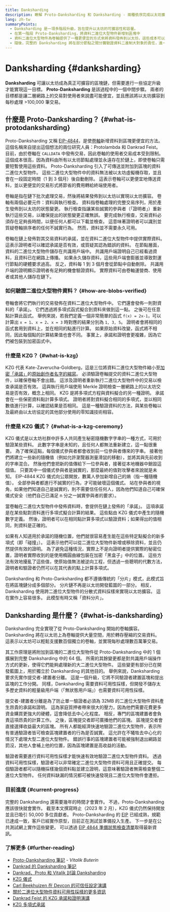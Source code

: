 ```yaml
---
title: Danksharding
description: 瞭解 Proto-Danksharding 和 Danksharding - 兩種依序完成以太坊擴容的升級方案。
lang: zh-tw
summaryPoints:
  - Danksharding 是一項多階段升級，旨在提升以太坊的可擴容性和容量。
  - 在第一階段 Proto-Danksharding，將資料二進位大型物件新增到區塊中
  - 資料二進位大型物件為卷軸提供了一種更便宜的方式來將資料發佈到以太坊，這些成本可以作為較低的交易費用轉嫁給使用者。
  - 隨後，完整的 Danksharding 將在部分節點之間分攤驗證資料二進制大對象的責任，進一步將以太坊擴容至每秒處理超過 100,000 筆交易。
---
```


# Danksharding {#danksharding}

**Danksharding** 可讓以太坊成為真正可擴容的區塊鏈，但需要進行一些協定升級才能實現這一目標。 **Proto-Danksharding** 是該過程中的一個中間步驟。 兩者的目標都是讓二層網路上的交易對使用者來說盡可能便宜，並且應該將以太坊擴容到每秒處理 >100,000 筆交易。

## 什麼是 Proto-Danksharding？ {#what-is-protodanksharding}

Proto-Danksharding 又稱 [EIP-4844](https://eips.ethereum.org/EIPS/eip-4844)，是使[卷軸](/layer-2/#rollups)新增資料到區塊更便宜的方法。 這個名稱來自提出這個想法的兩位研究人員：Protolambda 和 Dankrad Feist。 目前，由於卷軸在 `CALLDATA` 中發佈交易，因此卷軸的使用者交易成本受到限制。 這個成本很高，因為資料由所有以太坊節點處理並永遠存在於鏈上，即使卷軸只需要短暫使用這些資料。 Proto-Danksharding 引入了可傳送並附加到區塊的資料二進位大型物件。 這些二進位大型物件中的資料無法被以太坊虛擬機存取，並且會在一段固定時間（1 到 3 個月）後自動刪除。 這表示卷軸可以更便宜地傳送資料，並以更便宜的交易形式將節省的費用轉給終端使用者。

<ExpandableCard title="為什麼二進位大型物件能夠降低卷軸成本？" eventCategory="/roadmap/danksharding" eventName="clicked why do blocks make rollups cheaper?">

卷軸是指在鏈下批次處理交易，然後將結果發佈到以太坊以實現以太坊擴容。 卷軸有兩個必要元件：資料與執行檢查。 資料指卷軸處理的完整交易序列，用於產生發佈到以太坊的狀態變更。 執行檢查指讓某些誠實的參與者（「證明者」）重新執行這些交易，以確保提出的狀態變更正確無誤。 要完成執行檢查，交易資料必須存在足夠長時間，以便任何人都可以下載並檢查。 這意味著證明者可以識別並質疑卷軸排序者的任何不誠實行為。 然而，資料並不需要永久可用。

</ExpandableCard>

<ExpandableCard title="為什麼可以刪除二進位大型物件資料？" eventCategory="/roadmap/danksharding" eventName="clicked why is it OK to delete the blob data?">

卷軸在鏈上發佈對其交易資料的承諾，並在資料二進位大型物件中提供實際資料。 這表示證明者可以確認承諾是否有效，或質疑其認為錯誤的資料。 在節點層面，資料的二進位大型物件儲存在共識用戶端中。 共識用戶端證明自己已經看過資料，且資料已在網路上傳播。 如果永久儲存資料，這些用戶端會膨脹並導致對運行節點的硬體要求過高。 反之，資料每 1 到 3 個月會從節點中自動刪除。 共識用戶端的證明顯示證明者有足夠的機會驗證資料。 實際資料可由卷軸運營商、使用者或其他人儲存在鏈下。

</ExpandableCard>

### 如何驗證二進位大型物件資料？ {#how-are-blobs-verified}

卷軸會將它們執行的交易發佈在資料二進位大型物件中。 它們還會發佈一則對資料的「承諾」。 它們透過將多項式函式擬合到資料來做到這一點。 之後可在任意點計算此函式。 舉例來說，若我們定義一個非常簡單的函式 `f(x) = 2x-1`，可以計算出 `x = 1`、`x = 2`、`x = 3` 時對應的結果分別為 `1, 3, 5`。 證明者會將相同的函式套用到資料上，並在相同的點進行計算。 如果原始資料改變，函式將不相同，因此每個點的計算結果值也會不同。 事實上，承諾和證明會更複雜，因為它們被包裝到加密函式中。

### 什麼是 KZG？ {#what-is-kzg}

KZG 代表 Kate-Zaverucha-Goldberg，這是三位將資料二進位大型物件縮小至[加密「承諾」](https://dankradfeist.de/ethereum/2020/06/16/kate-polynomial-commitments.html)的[原始創作者名字的縮寫](https://link.springer.com/chapter/10.1007/978-3-642-17373-8_11)。 必須驗證卷軸提交的資料二進位大型物件，以確保卷軸不會出錯。 這涉及證明者重新執行二進位大型物件中的交易以檢查承諾是否有效。 這與執行用戶端使用 Merkle 證明檢查一層網路上的以太坊交易是否有效，概念上相同。 KZG 是將多項式方程與資料擬合的另一種證明。 承諾會在一些保密資料點計算多項式。 證明者將對資料擬合相同的多項式，並以相同數值進行計算，以確認結果是否相同。 這是一種驗證資料的方法，與某些卷軸以及最終由以太坊協定的其他部分使用的零知識技術相容。

### 什麼是 KZG 儀式？ {#what-is-a-kzg-ceremony}

KZG 儀式是以太坊社群中許多人共同產生秘密隨機數字字串的一種方式，可用於驗證某些資料。 此數字字串是未知的，且任何人都無法重新建立，這一點很重要。 為了確保這點，每個儀式參與者都會收到前一位參與者傳來的字串。 接著他們將建立一些新的隨機值（例如允許瀏覽器測量滑鼠的移動），並將其與先前收到的字串混合。 然後他們會把新的值傳給下一位參與者，接著從本地機器中銷毀這個值。 只要其中一個儀式參與者是誠實的，那麼最終的值對攻擊者來說就是未知。 EIP-4844 KZG 儀式向公眾開放，數萬人參加新增自己的熵（指一種隨機值）。 全部參與者都進行不誠實的行為，才可能破壞這個儀式。 站在參與者的視角，如果他們知道自己是誠實的，則不需要信任任何人，因為他們知道自己可確保儀式安全（他們自己已滿足 n 分之一誠實參與者的要求）。

<ExpandableCard title="KZG 儀式的隨機數字有什麼用？" eventCategory="/roadmap/danksharding" eventName="clicked why is the random number from the KZG ceremony used for?">

當卷軸在二進位大型物件中發佈資料時，會提供在鏈上發佈的「承諾」。 這項承諾是在某些點對資料進行多項式擬合計算的結果。 這些點由 KZG 儀式中產生的隨機數字定義。 然後，證明者可以在相同點計算多項式以驗證資料；如果得出的值相同，則資料是正確的。

</ExpandableCard>

<ExpandableCard title="為什麼 KZG 隨機資料必須保密？" eventCategory="/roadmap/danksharding" eventName="clicked why does the KZG random data have to stay secret?">

如果有人知道用於承諾的隨機位置，他們就很容易產生能在這些特定點擬合的新多項式（即「碰撞」）。 這表示他們可以從二進位大型物件新增或移除資料，並且仍然提供有效的證明。 為了避免這種情況，實際上不是向證明者提供實際的秘密位置，證明者實際收到的是使用橢圓曲線包裝在加密「黑盒子」中的位置。 這些方法有效地擾亂了這些值，使原始值無法被逆向工程，但透過一些聰明的代數方法，證明者和驗證者仍然可以在其代表的點上計算多項式。

</ExpandableCard>

<InfoBanner isWarning mb={8}>
  Danksharding 和 Proto-Danksharding 都不遵循傳統的「分片」模式，此模式旨在將區塊鏈分成多個部分。 分片鏈不再是以太坊開發藍圖的一部分。 相反，Danksharding 使用跨二進位大型物件的分散式資料採樣來實現以太坊擴容。 這在實作上容易很多。 此模型有時又稱「資料分片」。
</InfoBanner>

## Danksharding 是什麼？ {#what-is-danksharding}

Danksharding 完全實現了從 Proto-Danksharding 開始的卷軸擴容。 Danksharding 將在以太坊上為卷軸提供大量空間，用於轉存壓縮的交易資料。 這表示以太坊可以輕鬆支援數百個獨立的卷軸，並實現每秒處理數百萬筆交易。

其工作原理是將附加到區塊的二進位大型物件從 Proto-Danksharding 中的 1 個擴展到完整 Danksharding 中的 64 個。 所需的其餘變更都是對共識用戶端操作方式的更新，使得它們能夠處理新的大二進位大型物件。 這些變更有部分已在開發藍圖上，用於獨立於 Danksharding 的其他目的。 舉例來說，Danksharding 要求先實作提交者-建置者分離。 這是一個升級，它將不同驗證者建置區塊和提出區塊的工作分開。 同樣，Danksharding 需要資料可用性採樣，但開發不儲存太多歷史資料的輕量級用戶端（「無狀態用戶端」）也需要資料可用性採樣。

<ExpandableCard title="為什麼 Danksharding 需要提交者-建置者分離？" eventCategory="/roadmap/danksharding" eventName="clicked why does danksharding require proposer-builder separation?">

提交者-建置者分離是為了防止單一驗證者必須為 32MB 的二進位大型物件資料產生昂貴的承諾和證明。 這為家庭質押者帶來很大的壓力，因為他們需要花費更多資金購買更強大的硬體，這會降低去中心化程度。 相反，專門的區塊建置者會負責這項昂貴的計算工作。 之後，區塊提交者即可廣播他們的區塊。 區塊提交者會直接選擇收益最大的區塊。 所有人都能經濟快速地驗證二進位大型物件，表示所有普通驗證者皆可檢查區塊建置者的行為是否誠實。 這允許在不犧牲去中心化的情況下處理大型二進位大型物件。 錯誤行事的區塊建置者可能被強制退出網路並罰沒，其他人會補上他的位置，因為區塊建置是高收益的活動。

</ExpandableCard>

<ExpandableCard title="為什麼 Danksharding 需要資料可用性採樣？" eventCategory="/roadmap/danksharding" eventName="clicked why does danksharding require data availability sampling?">

驗證者需要進行資料可用性採樣才能快速有效地驗證二進位大型物件資料。 透過資料可用性採樣，驗證者可以非常確定二進位大型物件資料可用且正確提交。 每個驗證者都可以隨機採樣幾個資料點並建立證明，這意味著驗證者無需檢查整個二進位大型物件。 任何資料缺漏的情況都可被快速發現且二進位大型物件會遭拒。

</ExpandableCard>

### 目前進度 {#current-progress}

完整的 Danksharding 還需要幾年的時間才會實作。 不過，Proto-Danksharding 應該很快就會實作。 截至本文撰寫時止（2023 年 2 月），KZG 儀式仍然保持開放並且已吸引 50,000 多位貢獻者。 Proto-Danksharding 的 [EIP](https://eips.ethereum.org/EIPS/eip-4844) 已經成熟，規範已達成一致，客戶已經實作原型，目前正在測試並準備投入生產。 下一步是在公共測試網上實作這些變更。 可以透過 [EIP 4844 準備狀態檢查清單](https://github.com/ethereum/pm/blob/master/Breakout-Room/4844-readiness-checklist.md#client-implementation-status)取得最新資訊。

### 了解更多 {#further-reading}

- [Proto-Danksharding 筆記](https://notes.ethereum.org/@vbuterin/proto_danksharding_faq) - _Vitalik Buterin_
- [Dankrad 的 Danksharding 筆記](https://notes.ethereum.org/@dankrad/new_sharding)
- [Dankrad、Proto 和 Vitalik 討論 Danksharding](https://www.youtube.com/watch?v=N5p0TB77flM)
- [KZG 儀式](https://ceremony.ethereum.org/)
- [Carl Beekhuizen 在 Devcon 的可信任設定演講](https://archive.devcon.org/archive/watch/6/the-kzg-ceremony-or-how-i-learnt-to-stop-worrying-and-love-trusted-setups/?tab=YouTube)
- [關於二進位大型物件資料可用性採樣的更多資訊](https://hackmd.io/@vbuterin/sharding_proposal#ELI5-data-availability-sampling)
- [Dankrad Feist 的 KZG 承諾和證明演講](https://youtu.be/8L2C6RDMV9Q)
- [KZG 多項式承諾](https://dankradfeist.de/ethereum/2020/06/16/kate-polynomial-commitments.html)
